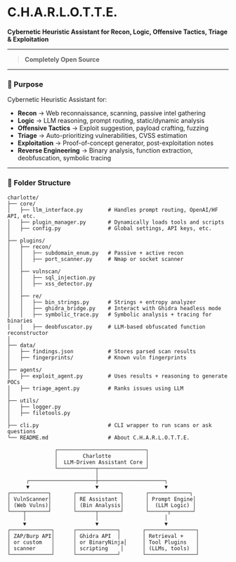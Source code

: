 # C.H.A.R.L.O.T.T.E.

**Cybernetic Heuristic Assistant for Recon, Logic, Offensive Tactics, Triage & Exploitation**

---

> **Completely Open Source**

---

### 🧠 Purpose

Cybernetic Heuristic Assistant for:

- **Recon** → Web reconnaissance, scanning, passive intel gathering  
- **Logic** → LLM reasoning, prompt routing, static/dynamic analysis  
- **Offensive Tactics** → Exploit suggestion, payload crafting, fuzzing  
- **Triage** → Auto-prioritizing vulnerabilities, CVSS estimation  
- **Exploitation** → Proof-of-concept generator, post-exploitation notes  
- **Reverse Engineering** → Binary analysis, function extraction, deobfuscation, symbolic tracing  

---

### 📁 Folder Structure

```plaintext
charlotte/
├── core/
│   ├── llm_interface.py        # Handles prompt routing, OpenAI/HF API, etc.
│   ├── plugin_manager.py       # Dynamically loads tools and scripts
│   ├── config.py               # Global settings, API keys, etc.
│
├── plugins/
│   ├── recon/
│   │   ├── subdomain_enum.py   # Passive + active recon
│   │   ├── port_scanner.py     # Nmap or socket scanner
│   │
│   ├── vulnscan/
│   │   ├── sql_injection.py
│   │   ├── xss_detector.py
│   │
│   ├── re/
│   │   ├── bin_strings.py      # Strings + entropy analyzer
│   │   ├── ghidra_bridge.py    # Interact with Ghidra headless mode
│   │   ├── symbolic_trace.py   # Symbolic analysis + tracing for binaries
│   │   ├── deobfuscator.py     # LLM-based obfuscated function reconstructor
│
├── data/
│   ├── findings.json           # Stores parsed scan results
│   ├── fingerprints/           # Known vuln fingerprints
│
├── agents/
│   ├── exploit_agent.py        # Uses results + reasoning to generate POCs
│   ├── triage_agent.py         # Ranks issues using LLM
│
├── utils/
│   ├── logger.py
│   ├── filetools.py
│
├── cli.py                      # CLI wrapper to run scans or ask questions
└── README.md                   # About C.H.A.R.L.O.T.T.E.

               ┌────────────────────────────┐
               │        Charlotte           │
               │  LLM-Driven Assistant Core │
               └────────────┬───────────────┘
                            │
      ┌─────────────────────┼─────────────────────┐
      ▼                     ▼                     ▼
┌────────────┐       ┌──────────────┐       ┌─────────────┐
│ VulnScanner│       │ RE Assistant │       │ Prompt Engine│
│ (Web Vulns)│       │ (Bin Analysis│       │  (LLM Logic) │
└────┬───────┘       └──────┬───────┘       └──────┬───────┘
     │                      │                     │
     ▼                      ▼                     ▼
┌─────────────┐      ┌─────────────┐       ┌────────────────┐
│ ZAP/Burp API│      │ Ghidra API  │       │ Retrieval +    │
│ or custom   │      │ or BinaryNinja│     │ Tool Plugins   │
│ scanner     │      │ scripting    │      │ (LLMs, tools)  │
└─────────────┘      └─────────────┘       └────────────────┘
